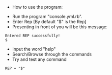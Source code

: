  * How to use the program:
 + Run the program "console.yml.rb".
 + Enter Rep [By default "$" is the Rep]
 + Presenting in front of you will be this message:
 ```
 Entered REP successfully!
 $
 ```
 + Input the word "help"
 + Search/Browse through the commands
 + Try and test any command
 ```
 REP = "$"
 ```
